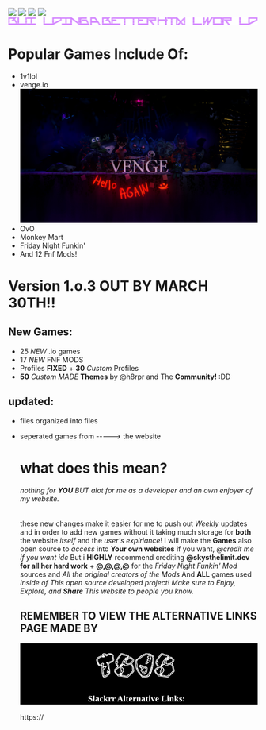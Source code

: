 ![](https://github.com/uslackrr/uslackrr.github.io/blob/main/images/README/title-white.png)
![](https://github.com/uslackrr/uslackrr.github.io/blob/main/images/README/title.png)
![](https://github.com/uslackrr/uslackrr.github.io/blob/main/images/README/header.png)
[![](https://github.com/uslackrr/uslackrr.github.io/blob/main/images/README/selenite.png)](https://github.com/repositoryrepos/Game-Library)
![](https://github.com/repositoryrepos/repositoryrepos/blob/main/images/quote.png)
# Popular Games Include Of:
- 1v1lol
- venge.io
  [![](https://github.com/uslackrr/uslackrr/blob/main/VENGE.jpeg)](https://ublockedslackrr.github.io./games/venge/index.html)
- OvO
- Monkey Mart
- Friday Night Funkin'
- And 12 Fnf Mods!

# Version 1.o.3 OUT BY MARCH 30TH!!
## New Games:
- 25 *NEW* .io games
- 17 *NEW* FNF MODS
- Profiles **FIXED** + **30** *Custom* Profiles
- **50** *Custom MADE* **Themes** by @h8rpr and The **Community!** :DD
## updated:
- files organized into files
- seperated games from -----> the website
  # what does this mean?
  ###### nothing for **YOU** *BUT* alot for me as a developer and an own enjoyer of my website.
  these new changes make it easier for me to push out *Weekly* updates and in order to add new games without it taking much storage for **both** the website *itself*
  and the *user's expiriance*!
  I will make the **Games** also open source to *access* into **Your own websites** if you want, *@credit me if you want idc* But i **HIGHLY** recommend crediting 
  **@skysthelimit.dev for all her hard work** + **@,@,@,@** for the *Friday Night Funkin' Mod* sources and *All the original creators of the Mods* And **ALL** games used *inside of 
  This open source developed project! Make sure to Enjoy, *Explore*, *and **Share** This website to people you know.**
  
  ## REMEMBER TO VIEW THE ALTERNATIVE LINKS PAGE MADE BY
  [![](https://github.com/uslackrr/uslackrr/blob/main/TSOS%20-%20The%20Site%20Of%20Sites.png)](https://thesiteofsites.github.io./)

  https://
